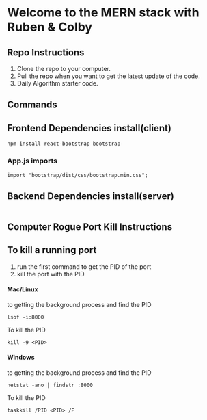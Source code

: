 # Welcome to the MERN stack with Ruben & Colby

## Repo Instructions
1. Clone the repo to your computer.
2. Pull the repo when you want to get the latest update of the code.
3. Daily Algorithm starter code.


## Commands
## Frontend Dependencies install(client)
```
npm install react-bootstrap bootstrap
```
### App.js imports
```
import "bootstrap/dist/css/bootstrap.min.css";
```

## Backend Dependencies install(server)
```

```

## Computer Rogue Port Kill Instructions

## To kill a running port
1. run the first command to get the PID of the port
2. kill the port with the PID. 

#### Mac/Linux
 to getting the background process and find the PID
```
lsof -i:8000 
```

To kill the PID
```
kill -9 <PID>
```

#### Windows
 to getting the background process and find the PID
```
netstat -ano | findstr :8000
```
To kill the PID
```
taskkill /PID <PID> /F
```
